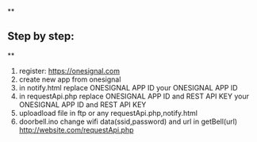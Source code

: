 **

## Step by step:

**

 1. register: https://onesignal.com 
 2. create new app from onesignal 
 3. in notify.html replace ONESIGNAL APP ID your ONESIGNAL APP ID 
 4. in requestApi.php replace ONESIGNAL APP ID and REST API KEY your ONESIGNAL APP ID and REST API KEY 
 5. uploadload file in ftp or any requestApi.php,notify.html
 6. doorbell.ino change wifi data(ssid,password) and url in getBell(url)
    http://website.com/requestApi.php
